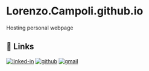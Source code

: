 # Lorenzo.Campoli.github.io

Hosting personal webpage

<!--
Hello, my name is Lorenzo Campoli and I'm currently working at [The University of Melbourne](https://eng.unimelb.edu.au/about/departments/school-of-electrical-mechanical-and-infrastructure-engineering) on data driven turbulence modeling.
 
# Hi there! <img src="https://media.giphy.com/media/hvRJCLFzcasrR4ia7z/giphy.gif" width="29px" height="29px">

## 🚀 About Me

🎓 I am Lorenzo Campoli.

## 📈 Stats

<div align="center">
    <img src="https://github-profile-trophy.vercel.app/?username=lkampoli&row=1&column=6&margin-h=8&theme=darkhub&count_private=true&margin-w=15&no-frame=true" alt="profile trophies" />
    <br />
    <img src="https://github-readme-stats.vercel.app/api?username=lkampoli&show_icons=true&hide_border=true" alt="Lorenzo Campoli's GitHub Stats">
    <br />
    <img src="https://visitor-badge.laobi.icu/badge?page_id=lkampoli.lkampoli" alt="visitors">
</div>
--> 
## 🔗 Links

[![linked-in](https://img.shields.io/badge/Linked_In-0077B5?style=for-the-badge&logo=LinkedIn&logoColor=white)](https://www.linkedin.com/in/lorenzo-campoli-325299191/)
[![github](https://img.shields.io/badge/GitHub-000000?style=for-the-badge&logo=GitHub&logoColor=white)](https://github.com/lkampoli)
[![gmail](https://img.shields.io/badge/Gmail-D14836?style=for-the-badge&logo=Gmail&logoColor=white)](mailto:campoli.lorenzo@gmail.com)

<!-- [![Lorenzo's github stats](https://github-readme-stats.vercel.app/api?username=lkampoli&theme=blue-green)](https://github.com/lkampoli/github-readme-stats)

[![Lorenzo's top languages](https://github-readme-stats.vercel.app/api/top-langs/?username=lkampoli&theme=blue-green)](https://github.com/lkampoli/github-readme-stats)

 [![Lorenzo's github streak](https://github-readme-streak-stats.herokuapp.com/?user=lkampoli&theme=blue-green)](https://github.com/lkampoli/github-readme-streak-stats) -->
